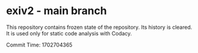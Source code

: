 # exiv2 - main branch

This repository contains frozen state of the repository.
Its history is cleared. It is used only for static code
analysis with Codacy.

Commit Time: 1702704365